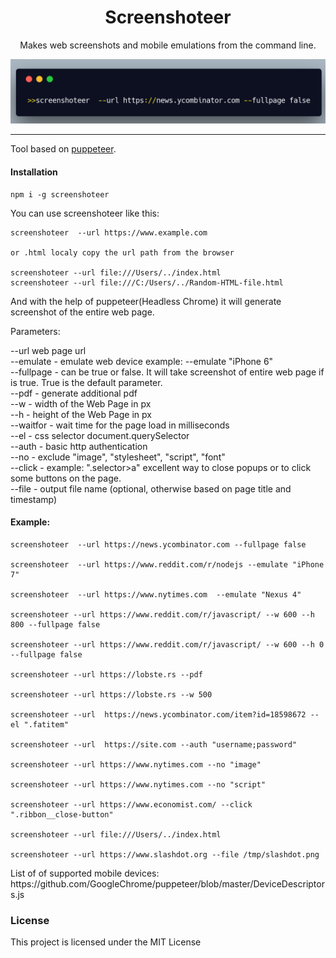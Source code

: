 <h1 align="center"> Screenshoteer </h1>

<p align="center"> Makes web screenshots and mobile emulations from the command line. </p>

<p align="center"><img src="carbon-shot.png" /></p>
<hr/>

<p>Tool based on <a href="https://github.com/GoogleChrome/puppeteer">puppeteer</a>. </p>

<h4>Installation </h4>

```shell
npm i -g screenshoteer
```
<p>You can use  screenshoteer like this:</p>

```shell
screenshoteer  --url https://www.example.com

or .html localy copy the url path from the browser

screenshoteer --url file:///Users/../index.html
screenshoteer --url file:///C:/Users/../Random-HTML-file.html
```

<p>And with the help of puppeteer(Headless Chrome) it will generate screenshot of the entire web page.</p>

<p>
Parameters:

--url web page url  
--emulate - emulate web device example: --emulate "iPhone 6"  
--fullpage - can be true or false. It will take screenshot of entire web page if is true. True is the default parameter.  
--pdf - generate additional pdf  
--w - width of the Web Page in px  
--h - height of the Web Page in px  
--waitfor - wait time for the page load in milliseconds  
--el - css selector document.querySelector  
--auth - basic http authentication  
--no - exclude "image", "stylesheet", "script", "font"  
--click - example: ".selector>a" excellent way to close popups or to click some buttons on the page.  
--file - output file name (optional, otherwise based on page title and timestamp)
<p>

<h4>Example: </h4>

```shell
screenshoteer  --url https://news.ycombinator.com --fullpage false

screenshoteer  --url https://www.reddit.com/r/nodejs --emulate "iPhone 7"

screenshoteer  --url https://www.nytimes.com  --emulate "Nexus 4"

screenshoteer --url https://www.reddit.com/r/javascript/ --w 600 --h 800 --fullpage false

screenshoteer --url https://www.reddit.com/r/javascript/ --w 600 --h 0 --fullpage false

screenshoteer --url https://lobste.rs --pdf

screenshoteer --url https://lobste.rs --w 500

screenshoteer --url  https://news.ycombinator.com/item?id=18598672 --el ".fatitem"

screenshoteer --url  https://site.com --auth "username;password"

screenshoteer --url https://www.nytimes.com --no "image"

screenshoteer --url https://www.nytimes.com --no "script"

screenshoteer --url https://www.economist.com/ --click ".ribbon__close-button"

screenshoteer --url file:///Users/../index.html

screenshoteer --url https://www.slashdot.org --file /tmp/slashdot.png
```
<p> List of of supported mobile devices: https://github.com/GoogleChrome/puppeteer/blob/master/DeviceDescriptors.js
</p>

<h3>License</h3>

This project is licensed under the MIT License
